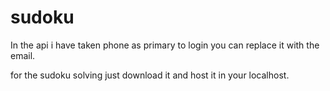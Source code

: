 # sudoku
In the api i have taken phone as primary to login you can replace it with the email. 




for the sudoku solving just download it and host it in your localhost.
